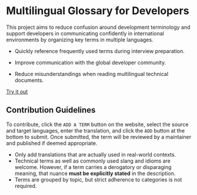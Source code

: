 # Multilingual Glossary for Developers

This project aims to reduce confusion around development terminology and support developers in communicating confidently in international environments by organizing key terms in multiple languages.

- Quickly reference frequently used terms during interview preparation.

- Improve communication with the global developer community.

- Reduce misunderstandings when reading multilingual technical documents.

[Try it out](https://hwahyeon.github.io/terms-bridge/)

## Contribution Guidelines

To contribute, click the `ADD A TERM` button on the website, select the source and target languages, enter the translation, and click the `ADD` button at the bottom to submit. Once submitted, the term will be reviewed by a maintainer and published if deemed appropriate.

- Only add translations that are actually used in real-world contexts.
- Technical terms as well as commonly used slang and idioms are welcome. However, if a term carries a derogatory or disparaging meaning, that nuance **must be explicitly stated** in the description.
- Terms are grouped by topic, but strict adherence to categories is not required.
